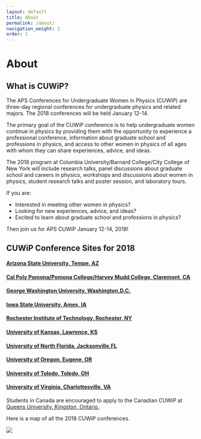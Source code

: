 ```yaml
---
layout: default
title: About
permalink: /about/
navigation_weight: 1
order: 1
---
```



# About 

## What is CUWiP?

The APS Conferences for Undergraduate Women in Physics (CUWiP) are three-day
regional conferences for undergraduate physics and related majors. The 2018 conferences will be held January 12-14.  

The primary goal of the CUWiP conference is to help undergraduate women continue in physics by providing them with the opportunity to experience a professional conference, information about graduate school and professions in physics, and access to other women in physics of all ages with whom they can share experiences, advice, and ideas.

The 2018 program at Columbia University/Barnard College/City College of New York will include research talks, panel discussions about graduate school and careers in physics, workshops and discussions about women in physics, student research talks and poster session, and laboratory tours.


If you are:

- Interested in meeting other women in physics?
- Looking for new experiences, advice, and ideas?
- Excited to learn about graduate school and professions in physics?

Then join us for APS CUWiP January 12-14, 2018!

## CUWiP Conference Sites for 2018

#### [Arizona State University, Tempe, AZ](https://dev-asucuwip2018.ws.asu.edu/content/home)

#### [Cal Poly Pomona/Pomona College/Harvey Mudd College, Claremont, CA](https://cuwipsocal2018.org/)
#### [George Washington University, Washington,D.C.](https://physics.columbian.gwu.edu/aps-cuwip-gw)
#### [Iowa State University, Ames, IA](http://cuwip.physics.iastate.edu) 
#### [Rochester Institute of Technology, Rochester, NY](https://sites.google.com/view/cuwip-rit/)
#### [University of Kansas, Lawrence, KS](http://apscuwip.ku.edu)
#### [University of North Florida, Jacksonville,FL](https://cuwipnorthflorida.wordpress.com/) 
#### [University of Oregon, Eugene, OR](https://sites.google.com/view/uocuwip2018)
#### [University of Toledo, Toledo, OH](http://www.utoledo.edu/nsm/physast/cuwip/)
#### [University of Virginia, Charlottesville, VA](http://cuwip.phys.virginia.edu)

Students in Canada are encouraged to apply to the Canadian CUWiP at [Queens
University, Kingston, Ontario.](https://ccuwip.ca/)

Here is a map of all the 2018 CUWiP conferences.

  <a href="{{site.baseurl}}/images/CUWiP2018_Map_Final.png"><img class="img-responsive thumbnail col-md-4" src="{{site.baseurl}}/images/CUWiP2018_Map_Final.png" /></a>
